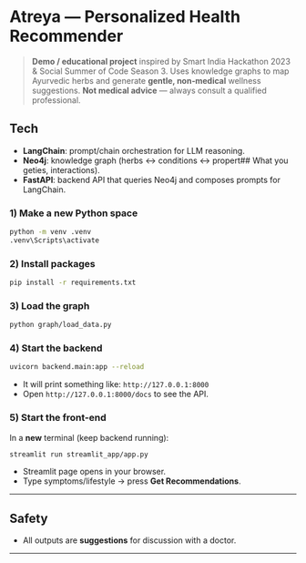 # Atreya — Personalized Health Recommender

> **Demo / educational project** inspired by Smart India Hackathon 2023 & Social Summer of Code Season 3.
> Uses knowledge graphs to map Ayurvedic herbs and generate **gentle, non‑medical** wellness suggestions.
> **Not medical advice** — always consult a qualified professional.

## Tech
- **LangChain**: prompt/chain orchestration for LLM reasoning.
- **Neo4j**: knowledge graph (herbs ↔ conditions ↔ propert## What you geties, interactions).
- **FastAPI**: backend API that queries Neo4j and composes prompts for LangChain.


### 1) Make a new Python space
```bash
python -m venv .venv
.venv\Scripts\activate
```

### 2) Install packages
```bash
pip install -r requirements.txt
```

### 3) Load the graph
```bash
python graph/load_data.py
```
### 4) Start the backend
```bash
uvicorn backend.main:app --reload
```
- It will print something like: `http://127.0.0.1:8000`
- Open `http://127.0.0.1:8000/docs` to see the API.

### 5) Start the front-end
In a **new** terminal (keep backend running):
```bash
streamlit run streamlit_app/app.py
```
- Streamlit page opens in your browser.
- Type symptoms/lifestyle → press **Get Recommendations**.

---

## Safety
- All outputs are **suggestions** for discussion with a doctor.
---
